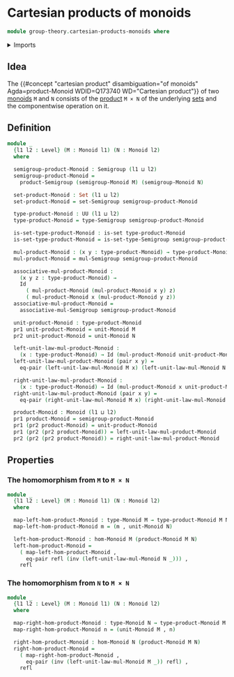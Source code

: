 # Cartesian products of monoids

```agda
module group-theory.cartesian-products-monoids where
```

<details><summary>Imports</summary>

```agda
open import foundation.dependent-pair-types
open import foundation.equality-cartesian-product-types
open import foundation.identity-types
open import foundation.sets
open import foundation.universe-levels

open import group-theory.cartesian-products-semigroups
open import group-theory.homomorphisms-monoids
open import group-theory.monoids
open import group-theory.semigroups
```

</details>

## Idea

The
{{#concept "cartesian product" disambiguation="of monoids" Agda=product-Monoid WDID=Q173740 WD="Cartesian product"}}
of two [monoids](group-theory.monoids.md) `M` and `N` consists of the
[product](foundation.cartesian-products.md) `M × N` of the underlying
[sets](foundation.sets.md) and the componentwise operation on it.

## Definition

```agda
module _
  {l1 l2 : Level} (M : Monoid l1) (N : Monoid l2)
  where

  semigroup-product-Monoid : Semigroup (l1 ⊔ l2)
  semigroup-product-Monoid =
    product-Semigroup (semigroup-Monoid M) (semigroup-Monoid N)

  set-product-Monoid : Set (l1 ⊔ l2)
  set-product-Monoid = set-Semigroup semigroup-product-Monoid

  type-product-Monoid : UU (l1 ⊔ l2)
  type-product-Monoid = type-Semigroup semigroup-product-Monoid

  is-set-type-product-Monoid : is-set type-product-Monoid
  is-set-type-product-Monoid = is-set-type-Semigroup semigroup-product-Monoid

  mul-product-Monoid : (x y : type-product-Monoid) → type-product-Monoid
  mul-product-Monoid = mul-Semigroup semigroup-product-Monoid

  associative-mul-product-Monoid :
    (x y z : type-product-Monoid) →
    Id
      ( mul-product-Monoid (mul-product-Monoid x y) z)
      ( mul-product-Monoid x (mul-product-Monoid y z))
  associative-mul-product-Monoid =
    associative-mul-Semigroup semigroup-product-Monoid

  unit-product-Monoid : type-product-Monoid
  pr1 unit-product-Monoid = unit-Monoid M
  pr2 unit-product-Monoid = unit-Monoid N

  left-unit-law-mul-product-Monoid :
    (x : type-product-Monoid) → Id (mul-product-Monoid unit-product-Monoid x) x
  left-unit-law-mul-product-Monoid (pair x y) =
    eq-pair (left-unit-law-mul-Monoid M x) (left-unit-law-mul-Monoid N y)

  right-unit-law-mul-product-Monoid :
    (x : type-product-Monoid) → Id (mul-product-Monoid x unit-product-Monoid) x
  right-unit-law-mul-product-Monoid (pair x y) =
    eq-pair (right-unit-law-mul-Monoid M x) (right-unit-law-mul-Monoid N y)

  product-Monoid : Monoid (l1 ⊔ l2)
  pr1 product-Monoid = semigroup-product-Monoid
  pr1 (pr2 product-Monoid) = unit-product-Monoid
  pr1 (pr2 (pr2 product-Monoid)) = left-unit-law-mul-product-Monoid
  pr2 (pr2 (pr2 product-Monoid)) = right-unit-law-mul-product-Monoid
```

## Properties

### The homomorphism from `M` to `M × N`

```agda
module _
  {l1 l2 : Level} (M : Monoid l1) (N : Monoid l2)
  where

  map-left-hom-product-Monoid : type-Monoid M → type-product-Monoid M N
  map-left-hom-product-Monoid m = (m , unit-Monoid N)

  left-hom-product-Monoid : hom-Monoid M (product-Monoid M N)
  left-hom-product-Monoid =
    ( map-left-hom-product-Monoid ,
      eq-pair refl (inv (left-unit-law-mul-Monoid N _))) ,
    refl
```

### The homomorphism from `N` to `M × N`

```agda
module _
  {l1 l2 : Level} (M : Monoid l1) (N : Monoid l2)
  where

  map-right-hom-product-Monoid : type-Monoid N → type-product-Monoid M N
  map-right-hom-product-Monoid n = (unit-Monoid M , n)

  right-hom-product-Monoid : hom-Monoid N (product-Monoid M N)
  right-hom-product-Monoid =
    ( map-right-hom-product-Monoid ,
      eq-pair (inv (left-unit-law-mul-Monoid M _)) refl) ,
    refl
```
